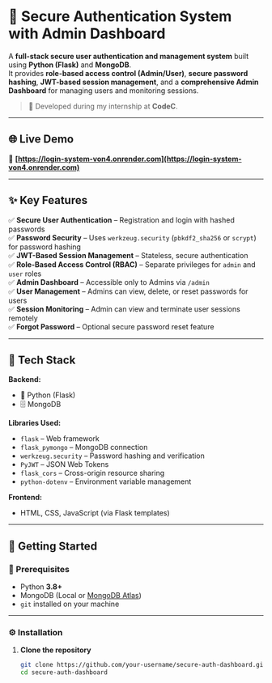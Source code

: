# 🔐 Secure Authentication System with Admin Dashboard

A **full-stack secure user authentication and management system** built using **Python (Flask)** and **MongoDB**.  
It provides **role-based access control (Admin/User)**, **secure password hashing**, **JWT-based session management**, and a **comprehensive Admin Dashboard** for managing users and monitoring sessions.

> 🧠 Developed during my internship at **CodeC**.

---

## 🌐 Live Demo  
🚀 **[https://login-system-von4.onrender.com](https://login-system-von4.onrender.com)**  

---

## ✨ Key Features

✅ **Secure User Authentication** – Registration and login with hashed passwords  
✅ **Password Security** – Uses `werkzeug.security` (`pbkdf2_sha256` or `scrypt`) for password hashing  
✅ **JWT-Based Session Management** – Stateless, secure authentication  
✅ **Role-Based Access Control (RBAC)** – Separate privileges for `admin` and `user` roles  
✅ **Admin Dashboard** – Accessible only to Admins via `/admin`  
✅ **User Management** – Admins can view, delete, or reset passwords for users  
✅ **Session Monitoring** – Admin can view and terminate user sessions remotely  
✅ **Forgot Password** – Optional secure password reset feature  

---

## 🧰 Tech Stack

**Backend:**  
- 🐍 Python (Flask)  
- 🗄️ MongoDB  

**Libraries Used:**  
- `flask` – Web framework  
- `flask_pymongo` – MongoDB connection  
- `werkzeug.security` – Password hashing and verification  
- `PyJWT` – JSON Web Tokens  
- `flask_cors` – Cross-origin resource sharing  
- `python-dotenv` – Environment variable management  

**Frontend:**  
- HTML, CSS, JavaScript (via Flask templates)

---

## 🚀 Getting Started

### 🧩 Prerequisites
- Python **3.8+**
- MongoDB (Local or [MongoDB Atlas](https://www.mongodb.com/cloud/atlas/register))
- `git` installed on your machine

---

### ⚙️ Installation

1. **Clone the repository**
   ```bash
   git clone https://github.com/your-username/secure-auth-dashboard.git
   cd secure-auth-dashboard
